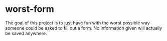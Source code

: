 # worst-form
The goal of this project is to just have fun with the worst possible way someone could be asked to fill out a form. No information given will actually be saved anywhere. 
